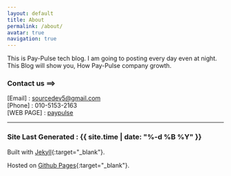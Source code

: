 ```yaml
---
layout: default
title: About
permalink: /about/
avatar: true
navigation: true
---
```

This is Pay-Pulse tech blog. I am going to posting every day even at night.<br>
This Blog will show you, How Pay-Pulse company growth.


### Contact us ==>
[Email] : sourcedev5@gmail.com <br>
[Phone] : 010-5153-2163 <br>
[WEB PAGE] : [paypulse](http://www.pay-pulse.com)

---

### Site Last Generated : {{ site.time | date: "%-d %B %Y"  }}

Built with [Jekyll](http://jekyllrb.com/){:target="_blank"}.

Hosted on [Github Pages](https://pages.github.com/){:target="_blank"}.
